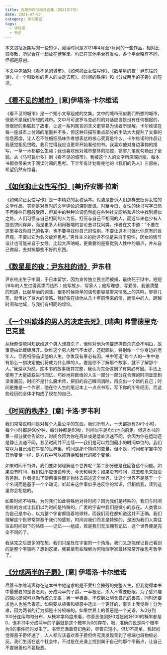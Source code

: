 ```yaml
---
title: 近期书评与短评合集（2021年7月）
date: 2021-07-07
category: 读书笔记
tags:
  - 读后感
  - 书评
---
```


本文包括近期写的一些短评，阅读时间是2021年4月至7月间的一些作品，相对比较零散，所以合在一起放在博客里。均已在其他平台有发帖，各个平台略有不同，但都是原创。

本文中包括对《看不见的城市》、《如何抑止女性写作》、《数星星的夜：尹东柱的诗》、《一个叫欧维的男人的决定去死》、《时间的秩序》和《分成两半的子爵》的短评。

<!--more-->



## [《看不见的城市》](https://book.douban.com/subject/10555509/) [意]伊塔洛·卡尔维诺

《看不见的城市》是一个短小文章组成的文集。文中的城市形似我们所想的城市，但绝不是我们所想的城市。文中马可波罗与忽必烈的对话应当是没有任何根据的，但很好的串联起了故事，让这一系列寓言的含义更容易为读者所理解。卡尔维诺在每一座城市上付诸的笔墨并不多，但这种只描写重点部分的手法大大提升了文章的信息密度，让人忍不住细细品味作者想表达的核心究竟是什么。卡尔维诺的作品让我感觉相见恨晚，我只觉得我应当更早开始看他的书。我喜欢他对身边事物的描写，一草一木都那么生动；我也喜欢他对城市整体的把控，寥寥几笔就勾勒出了全貌。从《马可瓦尔多》到《看不见的城市》，我被这个人的文字所深深折服，每本书都会带来大于阅读时间的思考。下半年有计划看完他的《我们的先人》三部曲，希望仍然有惊喜。

## [《如何抑止女性写作》](https://book.douban.com/subject/35229199/) [美]乔安娜·拉斯

《如何抑止女性写作》是一本精彩的女权读本。假装是告诉人们怎样去批评女性的文学作品，实则是对当时的文学评论的深刻反讽。时至今日，女性的读书写字已然不再像往日那般受限，但其中的种种论调仍然能在各种社交网络和评论中找到相似之处。人们习惯与自己相同的人为伍，打压与自己不相同的人，而近年来也少有人提倡求同存异，而是更多人利用极端的言论去寻找同类。作者在文中道：“不要在这里寻找你自己的名字，也不要寻找你自己的性别。不要让这本书强化你原有的世界观，不要以它为名义放弃思考。”男性主义的批评不仅是来自于男性，厌女的情节设计也可能来自于女性。比起大声呐喊，更重要的是察觉到人性中的弱点，并从自己做起，去对抗那些不好的东西。



## [《数星星的夜：尹东柱的诗》](https://book.douban.com/subject/35422209/) 尹东柱

尹东柱出生于中国，于日本留学，因为宣传独立民主而被捕，最终死于狱中。短短28年的人生过得真挚而热烈：他写故乡、写家人；他写理想、写爱情。我很清楚的知道，比起华丽的词藻，很多时候简单的语句更容易带来情感上的共鸣，寥寥几笔，就传达了巨大的情感。我好像在读他从几十年前传来的信，而信中的人，跨越时间和地域，与我们有相同的烦恼。



## [《一个叫欧维的男人的决定去死》](https://book.douban.com/subject/26672693/) [瑞典] 弗雷德里克·巴克曼

从标题便能得知欧维这个男人想自杀了，但你对他为何要选择自杀完全不明白，故事便由此缓缓展开。欧维这个男人脾气不太好，还挺固执，特别像一个你身边的老年人。但再细细品读他的人生，你发现有果必有因。书中写道“每个人的一生中总有那么一刻决定他们将成为什么样的人。要是你不了解那个故事，就不了解那个人。”我深以为然。这本书的故事极其完整，我认为完全做到了有果必有因。手法上使用了大量插叙进行回忆，巧妙地将欧维的人生一部分一部分在合理的时间呈现到读者面前。时间不是什么魔术师，把旧的自己瞬间消除，再变出一个新的自己；时间更像是一个作家，他在你人生的笔记本上一点点书写，写下你的所有经历，而这些经历的全体才构成了现在的自己。

## [《时间的秩序》](https://book.douban.com/subject/33424487/) [意] 卡洛·罗韦利

我们常常说时间是对每个人最公平的东西。我们所有人，一天都拥有24个小时，每个小时都是60分钟，每分钟都是60秒，时间似乎是均匀地向前走。但这本书的第一部分就会告诉你，时间会因为你在高处或是低处流速不同，会因为你在运动还是静止流速不同，甚至时间并不连续——我们是可以找到最小的时间单位的。我们常以为自己活在牛顿的世界里，时间是那个特殊的变量，但不是，时间和宇宙中的其他变量一样，是方程中可以被转换和替代的那个变量。

如果时间不特殊，我们要如何理解这个世界呢？第二部分便是在回答这个问题。如果没有时间，我们就不应该说昨天、今天和明天；如果没有时间，过去和未来就没有差别。作者提出了使用事件而非物体去描述这个世界，让这个世界不是基于一个个名词而是基于一个个动词。听起来这件事似乎违反你的常识，但相信我，读到这里你会相信的。

如果时间不特殊，为何我们如此特殊地对待时间？因为我们是特殊的，我们与时间相处的方式让我们以为时间是特殊的。广袤的宇宙中我们是微小的存在。人类曾以为自己是中心、以为整个宇宙都绕着地球转，而我们现在都知道这并不正确。我们理解这个世界常常基于我们的感知，时间对我们而言是特殊的，是因为我们人类往往由时间刻下的烙印——记忆——组成，若是我们无法拥有记忆，这个世界便是完全不同的了。

我读完之后更多的在想，我们只是处在宇宙的一个角落，我们又怎能保证自己看到的是整个宇宙呢？想到这里，我甚至有些理解为何物理学家最终常常开始思考哲学了。

## [《分成两半的子爵》](https://book.douban.com/subject/10555486/) [意] 伊塔洛·卡尔维诺 

尽管卡尔维诺声称在这本书中他追求的是不受社会摧残的完整人生，但我觉得本书中最重要的是善恶观。分成两半的子爵，一半极恶，杀人不需要眨眼，为了感兴趣的磷火研究可以勒令绞杀无辜；另一半极善，不仅到处施舍自己的善意，同时还要求他人也施舍善意。如果要从极善和极恶中选出一个更好的，事实上我觉得十分为难，因为两者的行为都是十分极端的。如果世界上的善恶是一个光谱，从0分到100分连续均匀分布，从概率学角度来看，你善恶值刚好0或是刚好100的概率都是0，但本书中分成两半的子爵就是这个概率为0的存在，哦，准确的说是两个概率为0的事件同时发生了。书里充满着奇幻色彩，尽管它短小，但却不简单。我起初觉得恶子爵坏透了，人人都应该喜欢善子爵但终究我发现善到了极端也将物极必反。我们生活在这个社会中，不过是在光谱上找到属于自己的那个平衡点，让自己不要极善也不要极恶。
